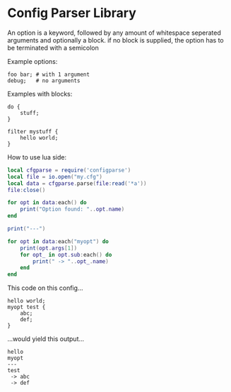 # Config Parser Library

An option is a keyword, followed by any amount of whitespace seperated arguments and optionally a block. if no block is supplied, the option has to be terminated with a semicolon

Example options:

```
foo bar; # with 1 argument
debug;   # no arguments
```

Examples with blocks:

```
do {
    stuff;
}

filter mystuff {
    hello world;
}
```

How to use lua side:

```lua
local cfgparse = require('configparse')
local file = io.open("my.cfg")
local data = cfgparse.parse(file:read('*a'))
file:close()

for opt in data:each() do
    print("Option found: "..opt.name)
end

print("---")

for opt in data:each("myopt") do
    print(opt.args[1])
    for opt_ in opt.sub:each() do
        print(" -> "..opt_.name)
    end
end
```

This code on this config...

```
hello world;
myopt test {
    abc;
    def;
}
```

...would yield this output...

```
hello
myopt
---
test
 -> abc
 -> def
```